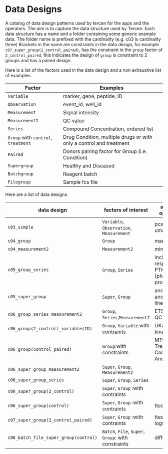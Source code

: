 # Data Designs

A catalog of data design patterns used by tercen for the apps and the operators.
The aim is to capture the data structure used by Tercen.
Each data structure has a name and a folder containing some generic example data.
The folder name is prefixed with the cardinality (e.g. c03 is cardinality three)
Brackets in the name are constraints in the data design, for example `c07_super_group(2_control_paired)`, has the constraint in the `group` factor of `2_control_paired`, this indicates the design of `group` is constraint to 2 groups and has a paired design.

Here is a list of the factors used in the data design and a non exhaustive list of examples.

|Factor                     | Examples
|-------------------------- | ----------- |
|`Variable`                   | marker, gene, peptide, ID
|`Observation`                | event_id, well_id
|`Measurement`                | Signal intensity
|`Measurement2`               | QC value
|`Series`                     | Compound Concentration, ordered list
|`Group` with `control`, `treatment` | Drug Condition, multiple drugs or with only a control and treatment
|`Paired`                     | Donors pairing factor for Group (i.e. Condition)
|`Supergroup`                 | Healthy and Diseased
|`Batchgroup`                 | Reagent batch
|`Filegroup`                  | Sample fcs file

Here are a list of data designs.

|data design                           | factors of interest                      | a few example operators/apps
| -----------------------------------  | ---------------------------------------- | ------------------
|`c03_simple`                          |`Variable`, `Observation`, `Measurement`  |pca, flowsom, umap, tsne
|`c04_group`                           |`Group`                                   |marker_enrichemnt
|`c04_measurement2`                    |`Measurement2`                            |minus
|`c05_group_series`                    |`Group`, `Series`                         | incl. DRC (dose response curve), PTK_QC (phosphorylation profiles)
|`c05_super_group`                     |`Super`, `Group`                          |anova-1way, anova-2way, linear_mixed_model
|`c06_group_series_measurement2`       |`Group`, `Series`,`Measurement2`          |ETS, PTK Kinetic QC
|`c06_group(2_control)_variable(ID)`   |`Group`, `Variable`:with contraints       |UKA (upstream kinase analysis)
|`c06_group(control_paired)`           |`Group`:with constraints                  |MTvC (Multiple Treatment vs. Control), Anova&Dunnett
|`c06_super_group_measurement2`        |`Super`, `Group`, `Measurement2`          |
|`c06_super_group_series`              |`Super`, `Group`, `Series`                |
|`c06_super_group(2_control)`          |`Super`, `Group` :with contraints         |
|`c06_super_group(control)`            |`Super`, `Group` :with contraints         |ttest
|`c07_super_group(2_control_paired)`   |`Super`, `Group` :with contraints         |ttest-paired, logfoldchange
|`c08_batch_file_super_group(control)` |`Batch`, `File`, `Super`, `Group`: with constraints| diffcyt
 

